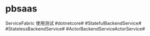 # pbsaas
ServiceFabric 使用测试
#dotnetcore#
#StatefulBackendService#
#StatelessBackendService#
#ActorBackendServiceActorService#